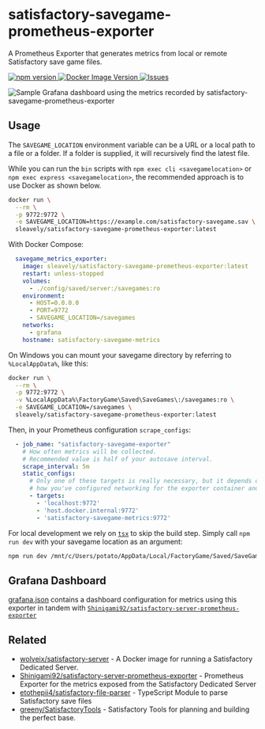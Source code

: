 # satisfactory-savegame-prometheus-exporter

A Prometheus Exporter that generates metrics from local or remote Satisfactory save game files.

[ ![npm version](https://img.shields.io/npm/v/satisfactory-savegame-prometheus-exporter.svg?style=flat) ](https://npmjs.org/package/satisfactory-savegame-prometheus-exporter "View this project on npm") [ ![Docker Image Version](https://img.shields.io/docker/v/sleavely/satisfactory-savegame-prometheus-exporter?label=Docker)
](https://hub.docker.com/r/sleavely/satisfactory-savegame-prometheus-exporter) [ ![Issues](https://img.shields.io/github/issues/Sleavely/satisfactory-savegame-prometheus-exporter.svg?label=Github+issues) ](https://github.com/Sleavely/satisfactory-savegame-prometheus-exporter/issues)

![Sample Grafana dashboard using the metrics recorded by satisfactory-savegame-prometheus-exporter](https://i.imgur.com/yTaaXr4.png)

## Usage

The `SAVEGAME_LOCATION` environment variable can be a URL or a local path to a file or a folder. If a folder is supplied, it will recursively find the latest file.

While you can run the `bin` scripts with `npm exec cli <savegamelocation>` or `npm exec express <savegamelocation>`, the recommended approach is to use Docker as shown below.

```sh
docker run \
  --rm \
  -p 9772:9772 \
  -e SAVEGAME_LOCATION=https://example.com/satisfactory-savegame.sav \
  sleavely/satisfactory-savegame-prometheus-exporter:latest
```

With Docker Compose:

```yaml
  savegame_metrics_exporter:
    image: sleavely/satisfactory-savegame-prometheus-exporter:latest
    restart: unless-stopped
    volumes:
      - ./config/saved/server:/savegames:ro
    environment:
      - HOST=0.0.0.0
      - PORT=9772
      - SAVEGAME_LOCATION=/savegames
    networks:
      - grafana
    hostname: satisfactory-savegame-metrics
```

On Windows you can mount your savegame directory by referring to `%LocalAppData%`, like this:

```sh
docker run \
  --rm \
  -p 9772:9772 \
  -v %LocalAppData%\FactoryGame\Saved\SaveGames\:/savegames:ro \
  -e SAVEGAME_LOCATION=/savegames \
  sleavely/satisfactory-savegame-prometheus-exporter:latest
```

Then, in your Prometheus configuration `scrape_configs`:

```yaml
  - job_name: "satisfactory-savegame-exporter"
    # How often metrics will be collected.
    # Recommended value is half of your autosave interval.
    scrape_interval: 5m
    static_configs:
      # Only one of these targets is really necessary, but it depends on
      # how you've configured networking for the exporter container and Prometheus.
      - targets:
        - 'localhost:9772'
        - 'host.docker.internal:9772'
        - 'satisfactory-savegame-metrics:9772'
```

For local development we rely on [`tsx`](https://tsx.is/) to skip the build step. Simply call `npm run dev` with your savegame location as an argument:

```sh
npm run dev /mnt/c/Users/potato/AppData/Local/FactoryGame/Saved/SaveGames/
```

## Grafana Dashboard

[grafana.json](./grafana.json) contains a dashboard configuration for metrics using this exporter in tandem with [`Shinigami92/satisfactory-server-prometheus-exporter`](https://github.com/Shinigami92/satisfactory-server-prometheus-exporter)

## Related

- [wolveix/satisfactory-server](https://github.com/wolveix/satisfactory-server) - A Docker image for running a Satisfactory Dedicated Server.
- [Shinigami92/satisfactory-server-prometheus-exporter](https://github.com/Shinigami92/satisfactory-server-prometheus-exporter) - Prometheus Exporter for the metrics exposed from the Satisfactory Dedicated Server
- [etothepii4/satisfactory-file-parser](https://github.com/etothepii4/satisfactory-file-parser) - TypeScript Module to parse Satisfactory save files
- [greeny/SatisfactoryTools](https://github.com/greeny/SatisfactoryTools) - Satisfactory Tools for planning and building the perfect base.
